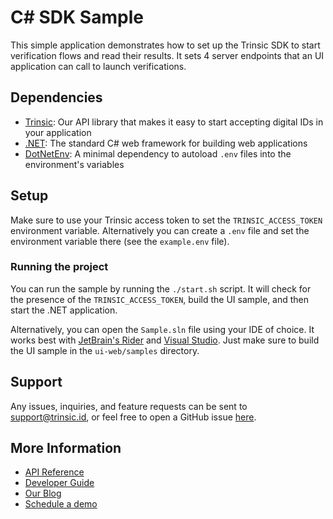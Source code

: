 # C# SDK Sample

This simple application demonstrates how to set up the Trinsic SDK to start verification flows and read their results. It sets 4 server endpoints that an UI application can call
to launch verifications.

## Dependencies

- [Trinsic](https://trinsic.id): Our API library that makes it easy to start accepting digital IDs in your application
- [.NET](https://dotnet.microsoft.com/en-us/): The standard C# web framework for building web applications
- [DotNetEnv](https://github.com/tonerdo/dotnet-env): A minimal dependency to autoload `.env` files into the environment's variables

## Setup

Make sure to use your Trinsic access token to set the `TRINSIC_ACCESS_TOKEN` environment variable. Alternatively you can create a `.env` file and set the environment variable there (see the `example.env` file).

### Running the project

You can run the sample by running the `./start.sh` script. It will check for the presence of the `TRINSIC_ACCESS_TOKEN`, build the UI sample, and then start the .NET application.

Alternatively, you can open the `Sample.sln` file using your IDE of choice. It works best with [JetBrain's Rider](https://www.jetbrains.com/rider/) and [Visual Studio](https://visualstudio.microsoft.com/). Just make sure to build the UI sample in the `ui-web/samples` directory.

## Support

Any issues, inquiries, and feature requests can be sent to [support@trinsic.id](mailto:support@trinsic.id), or feel free to open a GitHub issue [here](https://github.com/trinsic-id/sdk/issues).

## More Information

- [API Reference](https://docs.trinsic.id/reference)
- [Developer Guide](https://docs.trinsic.id/docs/developer-tools)
- [Our Blog](https://trinsic.id/blog/)
- [Schedule a demo](https://trinsic.id/contact/)
